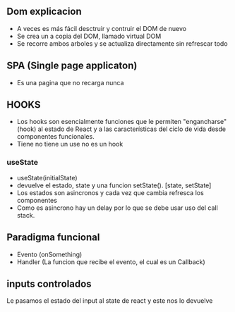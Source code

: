 ## Dom explicacion

- A veces es más fácil desctruir y contruir el DOM de nuevo
- Se crea un a copia del DOM, llamado virtual DOM
- Se recorre ambos arboles y se actualiza directamente sin refrescar todo

## SPA (Single page applicaton)

- Es una pagina que no recarga nunca

## HOOKS

- Los hooks son esencialmente funciones que le permiten "engancharse" (hook) al estado de React y a las características del ciclo de vida desde componentes funcionales.
- Tiene no tiene un use no es un hook

### useState

- useState(initialState)
- devuelve el estado, state y una funcion setState(). [state, setState]
- Los estados son asincronos y cada vez que cambia refresca los componentes
- Como es asincrono hay un delay por lo que se debe usar uso del call stack.

## Paradigma funcional

- Evento (onSomething)
- Handler (La funcion que recibe el evento, el cual es un Callback)

## inputs controlados

Le pasamos el estado del input al state de react y este nos lo devuelve
